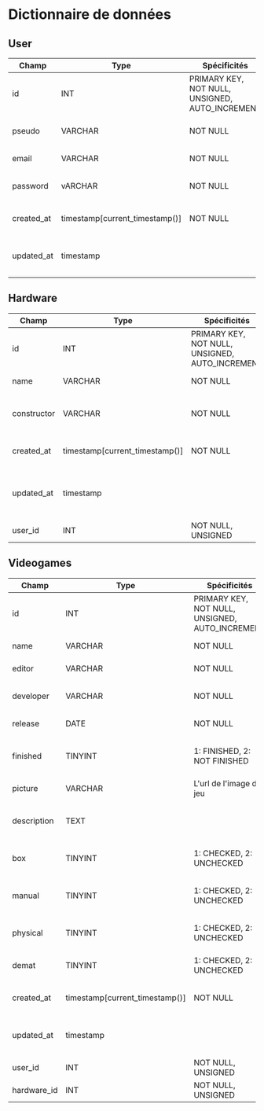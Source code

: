 # Dictionnaire de données

## User

Champ|Type|Spécificités|Description|
|-|-|-|-|
|id|INT|PRIMARY KEY, NOT NULL, UNSIGNED, AUTO_INCREMENT|L'identifiant de l'utilisateur|
|pseudo|VARCHAR|NOT NULL|Le pseudo de l'utilisateur|
|email|VARCHAR|NOT NULL|L'email de l'utilisateur|
|password|vARCHAR|NOT NULL|Le mot de passe de l'utilisateur|
|created_at|timestamp[current_timestamp()]| NOT NULL|La date de création du profil|
|updated_at|timestamp||La date de dernière mise à jour du profil|

## Hardware

Champ|Type|Spécificités|Description|
|-|-|-|-|
|id|INT|PRIMARY KEY, NOT NULL, UNSIGNED, AUTO_INCREMENT|L'identifiant de la console|
|name|VARCHAR|NOT NULL|Le nom de la console|
|constructor|VARCHAR|NOT NULL|Le constructeur de la console|
|created_at|timestamp[current_timestamp()]|NOT NULL|La date de création de la console|
|updated_at|timestamp||La date de dernière mise à jour de la console|
|user_id|INT|NOT NULL, UNSIGNED|L'id de l'utilisateur|

## Videogames

Champ|Type|Spécificités|Description|
|-|-|-|-|
|id|INT|PRIMARY KEY, NOT NULL, UNSIGNED, AUTO_INCREMENT|L'identifiant du jeu|
|name|VARCHAR|NOT NULL|Le nom du jeu|
|editor|VARCHAR|NOT NULL|L'éditeur du jeu|
|developer|VARCHAR|NOT NULL|Le développeur du jeu|
|release|DATE|NOT NULL|L'année de sortie du jeu|
|finished|TINYINT|1: FINISHED, 2: NOT FINISHED|Savoir si le jeu est terminé ou non|
|picture|VARCHAR|L'url de l'image du jeu|
|description|TEXT||La description du jeu ou de son contenu|
|box|TINYINT|1: CHECKED, 2: UNCHECKED|Savoir si la boite du jeu est présente|
|manual|TINYINT|1: CHECKED, 2: UNCHECKED|Savoir si le manuel du jeu est présent|
|physical|TINYINT|1: CHECKED, 2: UNCHECKED|Savoir si le jeu est en physique|
|demat|TINYINT|1: CHECKED, 2: UNCHECKED|Savoir si le jeu est en dématérialisé|
|created_at|timestamp[current_timestamp()]| NOT NULL|La date de création du jeu|
|updated_at|timestamp||La date de dernière mise à jour du jeu|
|user_id|INT|NOT NULL, UNSIGNED|L'id de l'utilisateur|
|hardware_id|INT|NOT NULL, UNSIGNED|L'id de la console|
